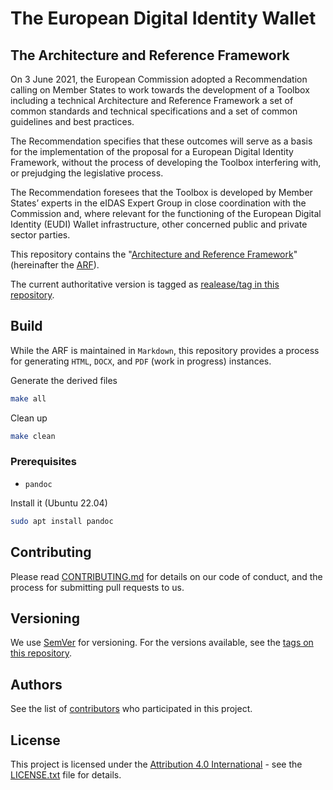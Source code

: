 # The European Digital Identity Wallet 
## The Architecture and Reference Framework

On 3 June 2021, the European Commission adopted a Recommendation
calling on Member States to work towards the development of a Toolbox
including a technical Architecture and Reference Framework
a set of common standards and technical specifications and a
set of common guidelines and best practices.

The Recommendation specifies that these outcomes will serve as a basis
for the implementation of the proposal for a European Digital Identity
Framework, without the process of developing the Toolbox interfering
with, or prejudging the legislative process.

The Recommendation foresees that the Toolbox is developed by Member
States’ experts in the eIDAS Expert Group  in close coordination with
the Commission and, where relevant for the functioning of the European
Digital Identity (EUDI) Wallet infrastructure, other concerned public
and private sector parties.

This repository contains the "[Architecture and Reference Framework](ARF.md)"
(hereinafter the [ARF](ARF.md)).

The current authoritative version is tagged as [realease/tag in this
repository](https://github.com/eu-digital-identity-wallet/architecture-and-reference-framework/releases).


## Build
While the ARF is maintained in `Markdown`, this repository provides a
process for generating `HTML`, `DOCX`, and `PDF` (work in progress)
instances.

Generate the derived files
```bash
make all
```

Clean up
```bash
make clean
```

### Prerequisites
* `pandoc`

Install it (Ubuntu 22.04)
```bash
sudo apt install pandoc
```

## Contributing

Please read [CONTRIBUTING.md](CONTRIBUTING.md) for details on our code of conduct,
and the process for submitting pull requests to us.

## Versioning

We use [SemVer](http://semver.org/) for versioning. For the versions available, 
see the [tags on this repository](https://github.com/eu-digital-identity-wallet/architecture-and-reference-framework/tags). 

## Authors

See the list of [contributors](https://github.com/eu-digital-identity-wallet/architecture-and-reference-framework/graphs/contributors) who participated in this project.

## License

This project is licensed under the [Attribution 4.0
International](http://creativecommons.org/licenses/by/4.0/) - see the
[LICENSE.txt](LICENSE) file for details.
